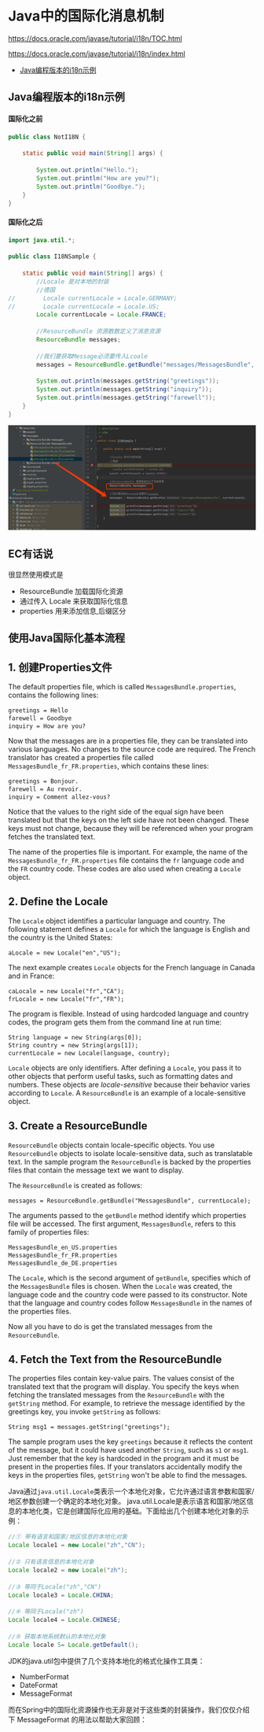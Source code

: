 # Java中的国际化消息机制

https://docs.oracle.com/javase/tutorial/i18n/TOC.html

https://docs.oracle.com/javase/tutorial/i18n/index.html

- [Java编程版本的i18n示例](#Java编程版本的i18n示例)

## Java编程版本的i18n示例

#### 国际化之前

```java
public class NotI18N {

    static public void main(String[] args) {

        System.out.println("Hello.");
        System.out.println("How are you?");
        System.out.println("Goodbye.");
    }
}
```

#### 国际化之后

```java
import java.util.*;

public class I18NSample {

    static public void main(String[] args) {
        //Locale 是对本地的封装
        //德国
//        Locale currentLocale = Locale.GERMANY;
//        Locale currentLocale = Locale.US;
        Locale currentLocale = Locale.FRANCE;

        //ResourceBundle 资源数数定义了消息资源
        ResourceBundle messages;

        //我们要获取Message必须要传入Lcoale
        messages = ResourceBundle.getBundle("messages/MessagesBundle", currentLocale);

        System.out.println(messages.getString("greetings"));
        System.out.println(messages.getString("inquiry"));
        System.out.println(messages.getString("farewell"));
    }
}
```

![image-20201006193304806](../../assets/image-20201006193304806.png)

## EC有话说

很显然使用模式是 

- ResourceBundle 加载国际化资源
- 通过传入 Locale 来获取国际化信息
- properties 用来添加信息,后缀区分

## 使用Java国际化基本流程



## 1. 创建Properties文件

The default properties file, which is called `MessagesBundle.properties`, contains the following lines:

```
greetings = Hello
farewell = Goodbye
inquiry = How are you?
```

Now that the messages are in a properties file, they can be translated into various languages. No changes to the source code are required. The French translator has created a properties file called `MessagesBundle_fr_FR.properties`, which contains these lines:

```
greetings = Bonjour.
farewell = Au revoir.
inquiry = Comment allez-vous?
```

Notice that the values to the right side of the equal sign have been translated but that the keys on the left side have not been changed. These keys must not change, because they will be referenced when your program fetches the translated text.

The name of the properties file is important. For example, the name of the `MessagesBundle_fr_FR.properties` file contains the `fr` language code and the `FR` country code. These codes are also used when creating a `Locale` object.

## 2. Define the Locale

The `Locale` object identifies a particular language and country. The following statement defines a `Locale` for which the language is English and the country is the United States:

```
aLocale = new Locale("en","US");
```

The next example creates `Locale` objects for the French language in Canada and in France:

```
caLocale = new Locale("fr","CA");
frLocale = new Locale("fr","FR");
```

The program is flexible. Instead of using hardcoded language and country codes, the program gets them from the command line at run time:

```
String language = new String(args[0]);
String country = new String(args[1]);
currentLocale = new Locale(language, country);
```

`Locale` objects are only identifiers. After defining a `Locale`, you pass it to other objects that perform useful tasks, such as formatting dates and numbers. These objects are *locale-sensitive* because their behavior varies according to `Locale`. A `ResourceBundle` is an example of a locale-sensitive object.

## 3. Create a ResourceBundle

`ResourceBundle` objects contain locale-specific objects. You use `ResourceBundle` objects to isolate locale-sensitive data, such as translatable text. In the sample program the `ResourceBundle` is backed by the properties files that contain the message text we want to display.

The `ResourceBundle` is created as follows:

```
messages = ResourceBundle.getBundle("MessagesBundle", currentLocale);
```

The arguments passed to the `getBundle` method identify which properties file will be accessed. The first argument, `MessagesBundle`, refers to this family of properties files:

```
MessagesBundle_en_US.properties
MessagesBundle_fr_FR.properties
MessagesBundle_de_DE.properties
```

The `Locale`, which is the second argument of `getBundle`, specifies which of the `MessagesBundle` files is chosen. When the `Locale` was created, the language code and the country code were passed to its constructor. Note that the language and country codes follow `MessagesBundle` in the names of the properties files.

Now all you have to do is get the translated messages from the `ResourceBundle`.

## 4. Fetch the Text from the ResourceBundle

The properties files contain key-value pairs. The values consist of the translated text that the program will display. You specify the keys when fetching the translated messages from the `ResourceBundle` with the `getString` method. For example, to retrieve the message identified by the greetings key, you invoke `getString` as follows:

```
String msg1 = messages.getString("greetings");
```

The sample program uses the key `greetings` because it reflects the content of the message, but it could have used another `String`, such as `s1` or `msg1`. Just remember that the key is hardcoded in the program and it must be present in the  properties files. If your translators accidentally modify the keys in the properties files, `getString` won't be able to find the messages.

Java通过`java.util.Locale`类表示一个本地化对象，它允许通过语言参数和国家/地区参数创建一个确定的本地化对象。
java.util.Locale是表示语言和国家/地区信息的本地化类，它是创建国际化应用的基础。下面给出几个创建本地化对象的示例：

```java
//① 带有语言和国家/地区信息的本地化对象  
Locale locale1 = new Locale("zh","CN");   

//② 只有语言信息的本地化对象  
Locale locale2 = new Locale("zh");   

//③ 等同于Locale("zh","CN")  
Locale locale3 = Locale.CHINA;   

//④ 等同于Locale("zh")  
Locale locale4 = Locale.CHINESE;   

//⑤ 获取本地系统默认的本地化对象  
Locale locale 5= Locale.getDefault();
```


JDK的java.util包中提供了几个支持本地化的格式化操作工具类：

- NumberFormat
- DateFormat
- MessageFormat

而在Spring中的国际化资源操作也无非是对于这些类的封装操作，我们仅仅介绍下 MessageFormat 的用法以帮助大家回顾：
